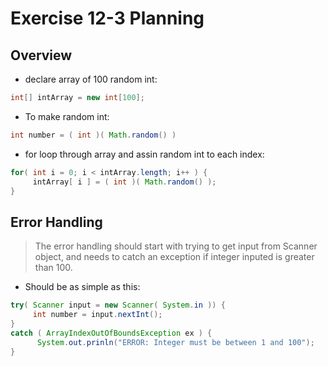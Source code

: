 # Exercise 12-3 Planning

## Overview

* declare array of 100 random int:  
```Java
int[] intArray = new int[100];
```

* To make random int:  
```Java
int number = ( int )( Math.random() )
```

* for loop through array and assin random int to each index:  
```Java
for( int i = 0; i < intArray.length; i++ ) {
     intArray[ i ] = ( int )( Math.random() );
}
```

## Error Handling

> The error handling should start with trying to get input from Scanner object, and needs to catch an exception if integer inputed is greater than 100.

* Should be as simple as this:
```Java
try( Scanner input = new Scanner( System.in )) {
     int number = input.nextInt();
}
catch ( ArrayIndexOutOfBoundsException ex ) {
      System.out.prinln("ERROR: Integer must be between 1 and 100");
}
```
